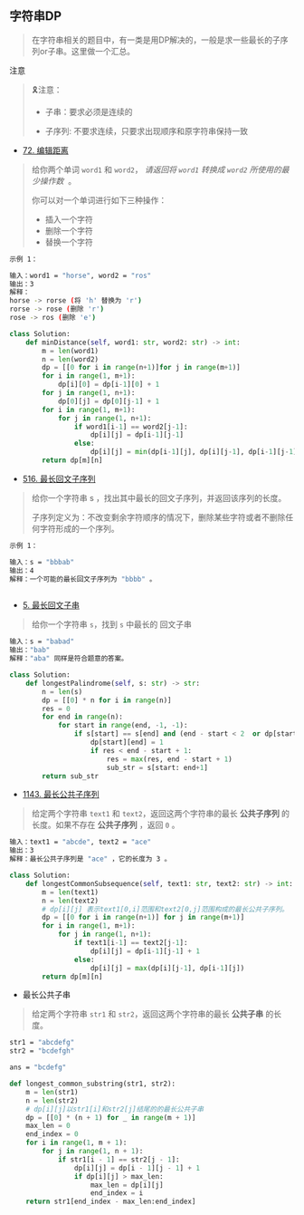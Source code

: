 ## 字符串DP

> 在字符串相关的题目中，有一类是用DP解决的，一般是求一些最长的子序列or子串。这里做一个汇总。

注意

> 🎗️注意：
> 
> - 子串：要求必须是连续的
> 
> - 子序列: 不要求连续，只要求出现顺序和原字符串保持一致

- [72. 编辑距离](https://leetcode.cn/problems/edit-distance/)

> 给你两个单词 `word1` 和 `word2`， *请返回将 `word1` 转换成 `word2` 所使用的最少操作数*  。
> 
> 你可以对一个单词进行如下三种操作：
> 
> - 插入一个字符
> - 删除一个字符
> - 替换一个字符

```bash
示例 1：

输入：word1 = "horse", word2 = "ros"
输出：3
解释：
horse -> rorse (将 'h' 替换为 'r')
rorse -> rose (删除 'r')
rose -> ros (删除 'e')
```

```py
class Solution:
    def minDistance(self, word1: str, word2: str) -> int:
        m = len(word1)
        n = len(word2)
        dp = [[0 for i in range(n+1)]for j in range(m+1)]
        for i in range(1, m+1):
            dp[i][0] = dp[i-1][0] + 1
        for j in range(1, n+1):
            dp[0][j] = dp[0][j-1] + 1
        for i in range(1, m+1):
            for j in range(1, n+1):
                if word1[i-1] == word2[j-1]:
                    dp[i][j] = dp[i-1][j-1]
                else:
                    dp[i][j] = min(dp[i-1][j], dp[i][j-1], dp[i-1][j-1]) + 1
        return dp[m][n]
```

- [516. 最长回文子序列](https://leetcode.cn/problems/longest-palindromic-subsequence/)

> 给你一个字符串 s ，找出其中最长的回文子序列，并返回该序列的长度。
> 
> 子序列定义为：不改变剩余字符顺序的情况下，删除某些字符或者不删除任何字符形成的一个序列。

```bash
示例 1：

输入：s = "bbbab"
输出：4
解释：一个可能的最长回文子序列为 "bbbb" 。
```

```py

```

- [5. 最长回文子串](https://leetcode.cn/problems/longest-palindromic-substring/)

> 给你一个字符串 `s`，找到 `s` 中最长的 回文子串

```bash
输入：s = "babad"
输出："bab"
解释："aba" 同样是符合题意的答案。
```

```py
class Solution:
    def longestPalindrome(self, s: str) -> str:
        n = len(s)
        dp = [[0] * n for i in range(n)]
        res = 0
        for end in range(n):
            for start in range(end, -1, -1):
                if s[start] == s[end] and (end - start < 2  or dp[start+1][end-1]):
                    dp[start][end] = 1
                    if res < end - start + 1:
                        res = max(res, end - start + 1)
                        sub_str = s[start: end+1]
        return sub_str
```

- [1143. 最长公共子序列](https://leetcode.cn/problems/longest-common-subsequence/)

> 给定两个字符串 `text1` 和 `text2`，返回这两个字符串的最长 **公共子序列** 的长度。如果不存在 **公共子序列** ，返回 `0` 。

```bash
输入：text1 = "abcde", text2 = "ace" 
输出：3  
解释：最长公共子序列是 "ace" ，它的长度为 3 。
```

```py
class Solution:
    def longestCommonSubsequence(self, text1: str, text2: str) -> int:
        m = len(text1)
        n = len(text2)
        # dp[i][j] 表示text1[0,i]范围和text2[0,j]范围构成的最长公共子序列。
        dp = [[0 for i in range(n+1)] for j in range(m+1)]
        for i in range(1, m+1):
            for j in range(1, n+1):
                if text1[i-1] == text2[j-1]:
                    dp[i][j] = dp[i-1][j-1] + 1
                else:
                    dp[i][j] = max(dp[i][j-1], dp[i-1][j])
        return dp[m][n]
```

- 最长公共子串

> 给定两个字符串 `str1` 和 `str2`，返回这两个字符串的最长 **公共子串** 的长度。

```bash
str1 = "abcdefg"
str2 = "bcdefgh"

ans = "bcdefg"
```

```py
def longest_common_substring(str1, str2):
    m = len(str1)
    n = len(str2)
    # dp[i][j]以str1[i]和str2[j]结尾的的最长公共子串
    dp = [[0] * (n + 1) for _ in range(m + 1)]
    max_len = 0
    end_index = 0
    for i in range(1, m + 1):
        for j in range(1, n + 1):
            if str1[i - 1] == str2[j - 1]:
                dp[i][j] = dp[i - 1][j - 1] + 1
                if dp[i][j] > max_len:
                    max_len = dp[i][j]
                    end_index = i
    return str1[end_index - max_len:end_index]
```
